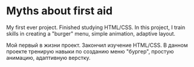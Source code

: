# Myths about first aid

My first ever project. Finished studying HTML/CSS. In this project, I train skills in creating a "burger" menu, simple animation, adaptive layout.

Мой первый в жизни проект. Закончил изучение HTML/CSS. В данном проекте тренирую навыки по созданию меню "бургер", простую анимацию, адаптивную верстку.
